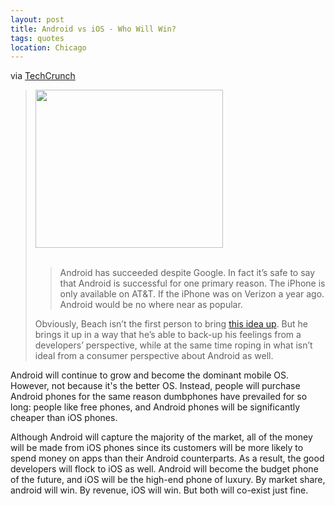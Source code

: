 ```yaml
---
layout: post
title: Android vs iOS - Who Will Win?
tags: quotes
location: Chicago
---
```


<p>via <a href="http://techcrunch.com/2010/09/05/apple-android/">TechCrunch</a></p>
<blockquote>
<div>
<p><img title="22" src="http://tctechcrunch.files.wordpress.com/2010/09/223.png?w=300&amp;h=253" alt="" width="300" height="253" /> <br /><br /></p>
<blockquote>
<p>Android has succeeded despite Google. In fact it&rsquo;s safe to say that Android is successful for one primary reason. The iPhone is only available on AT&amp;T. If the iPhone was on Verizon a year ago. Android would be no where near as popular.</p>
</blockquote>
<p>Obviously, Beach isn&rsquo;t the first person to bring <a href="http://techcrunch.com/2010/06/28/iphone-4-sales/">this idea up</a>. But he brings it up in a way that he&rsquo;s able to back-up his feelings from a developers&rsquo; perspective, while at the same time roping in what isn&rsquo;t ideal from a consumer perspective about Android as well.</p>
</div>
</blockquote>
<p>Android will continue to grow and become the dominant mobile OS. However, not because it's the better OS. Instead, people will purchase Android phones for the same reason dumbphones have prevailed for so long: people like free phones, and Android phones will be significantly cheaper than iOS phones.</p>
<p>Although Android will capture the majority of the market, all of the money will be made from iOS phones since its customers will be more likely to spend money on apps than their Android counterparts. As a result, the good developers will flock to iOS as well. Android will become the budget phone of the future, and iOS will be the high-end phone of luxury. By market share, android will win. By revenue, iOS will win. But both will co-exist just fine.</p>
